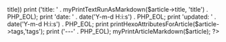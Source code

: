 <?php

// troubleshooting
// error_reporting(E_ALL);
// ini_set('display_errors', '1');

require('markdown_processor.php');

// front-matter
print ('---' . PHP_EOL);

if (!empty($article->title)) print ('title: ' . myPrintTextRunAsMarkdown($article->title, 'title') . PHP_EOL);
print 'date: ' . date('Y-m-d H:i:s') . PHP_EOL;
print 'updated: ' . date('Y-m-d H:i:s') . PHP_EOL;
print printHexoAttributesForArticle($article->tags,'tags');

print ('---' . PHP_EOL);

myPrintArticleMarkdown($article);

?>